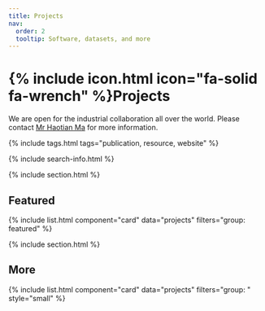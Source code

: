 ```yaml
---
title: Projects
nav:
  order: 2
  tooltip: Software, datasets, and more
---
```


# {% include icon.html icon="fa-solid fa-wrench" %}Projects
We are open for the industrial collaboration all over the world. Please contact [Mr Haotian Ma](https://github.com/TSdreamer) for more information.

{% include tags.html tags="publication, resource, website" %}

{% include search-info.html %}

{% include section.html %}

## Featured

{% include list.html component="card" data="projects" filters="group: featured" %}

{% include section.html %}

## More

{% include list.html component="card" data="projects" filters="group: " style="small" %}
